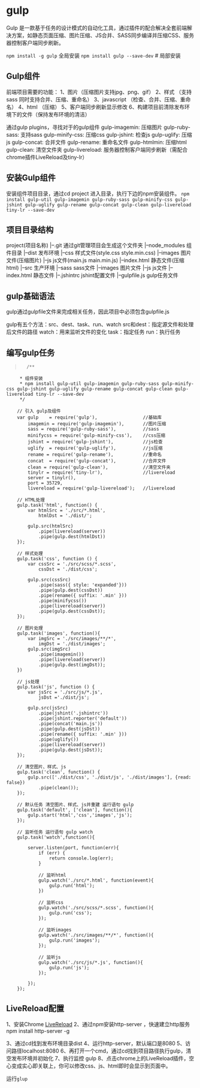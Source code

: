 # gulp 
Gulp 是一款基于任务的设计模式的自动化工具，通过插件的配合解决全套前端解决方案，如静态页面压缩、图片压缩、JS合并、SASS同步编译并压缩CSS、服务器控制客户端同步刷新。

`npm install -g gulp`  全局安装
`npm install gulp --save-dev`  # 局部安装

## Gulp组件

前端项目需要的功能：
1、图片（压缩图片支持jpg、png、gif）
2、样式 （支持sass 同时支持合并、压缩、重命名）
3、javascript （检查、合并、压缩、重命名）
4、html （压缩）
5、客户端同步刷新显示修改
6、构建项目前清除发布环境下的文件（保持发布环境的清洁）

通过gulp plugins，寻找对于的gulp组件
gulp-imagemin: 压缩图片
gulp-ruby-sass: 支持sass
gulp-minify-css: 压缩css
gulp-jshint: 检查js
gulp-uglify: 压缩js
gulp-concat: 合并文件
gulp-rename: 重命名文件
gulp-htmlmin: 压缩html
gulp-clean: 清空文件夹
gulp-livereload: 服务器控制客户端同步刷新（需配合chrome插件LiveReload及tiny-lr）


## 安装Gulp组件
安装组件项目目录，通过cd project 进入目录，执行下边的npm安装组件。
`npm install gulp-util gulp-imagemin gulp-ruby-sass gulp-minify-css gulp-jshint gulp-uglify gulp-rename gulp-concat gulp-clean gulp-livereload tiny-lr --save-dev`

## 项目目录结构

project(项目名称)
|–.git 通过git管理项目会生成这个文件夹
|–node_modules 组件目录
|–dist 发布环境
    |–css 样式文件(style.css style.min.css)
    |–images 图片文件(压缩图片)
    |–js js文件(main.js main.min.js)
    |–index.html 静态文件(压缩html)
|–src 生产环境
    |–sass sass文件
    |–images 图片文件
    |–js js文件
    |–index.html 静态文件
|–.jshintrc jshint配置文件
|–gulpfile.js gulp任务文件

## gulp基础语法
gulp通过gulpfile文件来完成相关任务，因此项目中必须包含gulpfile.js

gulp有五个方法：src、dest、task、run、watch
src和dest：指定源文件和处理后文件的路径
watch：用来监听文件的变化
task：指定任务
run：执行任务

## 编写gulp任务

>		/**
		 * 组件安装
		 * npm install gulp-util gulp-imagemin gulp-ruby-sass gulp-minify-css gulp-jshint gulp-uglify gulp-rename gulp-concat gulp-clean gulp-livereload tiny-lr --save-dev
		 */

		// 引入 gulp及组件
		var gulp    = require('gulp'),                 //基础库
		    imagemin = require('gulp-imagemin'),       //图片压缩
		    sass = require('gulp-ruby-sass'),          //sass
		    minifycss = require('gulp-minify-css'),    //css压缩
		    jshint = require('gulp-jshint'),           //js检查
		    uglify  = require('gulp-uglify'),          //js压缩
		    rename = require('gulp-rename'),           //重命名
		    concat  = require('gulp-concat'),          //合并文件
		    clean = require('gulp-clean'),             //清空文件夹
		    tinylr = require('tiny-lr'),               //livereload
		    server = tinylr(),
		    port = 35729,
		    livereload = require('gulp-livereload');   //livereload

		// HTML处理
		gulp.task('html', function() {
		    var htmlSrc = './src/*.html',
		        htmlDst = './dist/';

		    gulp.src(htmlSrc)
		        .pipe(livereload(server))
		        .pipe(gulp.dest(htmlDst))
		});

		// 样式处理
		gulp.task('css', function () {
		    var cssSrc = './src/scss/*.scss',
		        cssDst = './dist/css';

		    gulp.src(cssSrc)
		        .pipe(sass({ style: 'expanded'}))
		        .pipe(gulp.dest(cssDst))
		        .pipe(rename({ suffix: '.min' }))
		        .pipe(minifycss())
		        .pipe(livereload(server))
		        .pipe(gulp.dest(cssDst));
		});

		// 图片处理
		gulp.task('images', function(){
		    var imgSrc = './src/images/**/*',
		        imgDst = './dist/images';
		    gulp.src(imgSrc)
		        .pipe(imagemin())
		        .pipe(livereload(server))
		        .pipe(gulp.dest(imgDst));
		})

		// js处理
		gulp.task('js', function () {
		    var jsSrc = './src/js/*.js',
		        jsDst ='./dist/js';

		    gulp.src(jsSrc)
		        .pipe(jshint('.jshintrc'))
		        .pipe(jshint.reporter('default'))
		        .pipe(concat('main.js'))
		        .pipe(gulp.dest(jsDst))
		        .pipe(rename({ suffix: '.min' }))
		        .pipe(uglify())
		        .pipe(livereload(server))
		        .pipe(gulp.dest(jsDst));
		});

		// 清空图片、样式、js
		gulp.task('clean', function() {
		    gulp.src(['./dist/css', './dist/js', './dist/images'], {read: false})
		        .pipe(clean());
		});

		// 默认任务 清空图片、样式、js并重建 运行语句 gulp
		gulp.task('default', ['clean'], function(){
		    gulp.start('html','css','images','js');
		});

		// 监听任务 运行语句 gulp watch
		gulp.task('watch',function(){

		    server.listen(port, function(err){
		        if (err) {
		            return console.log(err);
		        }

		        // 监听html
		        gulp.watch('./src/*.html', function(event){
		            gulp.run('html');
		        })

		        // 监听css
		        gulp.watch('./src/scss/*.scss', function(){
		            gulp.run('css');
		        });

		        // 监听images
		        gulp.watch('./src/images/**/*', function(){
		            gulp.run('images');
		        });

		        // 监听js
		        gulp.watch('./src/js/*.js', function(){
		            gulp.run('js');
		        });

		    });
		});

## LiveReload配置

1、安装Chrome [LiveReload](http://livereload.com/extensions/)
2、通过npm安装http-server ，快速建立http服务
npm install http-server -g

3、通过cd找到发布环境目录dist
4、运行http-server，默认端口是8080
5、访问路径localhost:8080
6、再打开一个cmd，通过cd找到项目路径执行gulp，清空发布环境并初始化
7、执行监控 gulp
8、点击chrome上的LiveReload插件，空心变成实心即关联上，你可以修改css、js、html即时会显示到页面中。



运行`glup`


